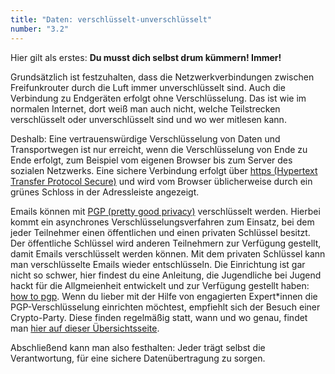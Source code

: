 ```yaml
---
title: "Daten: verschlüsselt-unverschlüsselt"
number: "3.2"
---
```

Hier gilt als erstes: **Du musst dich selbst drum kümmern! Immer!**

Grundsätzlich ist festzuhalten, dass die Netzwerkverbindungen zwischen Freifunkrouter durch die Luft immer unverschlüsselt sind. Auch die Verbindung zu Endgeräten erfolgt ohne Verschlüsselung. Das ist wie im normalen Internet, dort weiß man auch nicht, welche Teilstrecken verschlüsselt oder unverschlüsselt sind und wo wer mitlesen kann.

Deshalb: Eine vertrauenswürdige Verschlüsselung von Daten und Transportwegen ist nur erreicht, wenn die Verschlüsselung von Ende zu Ende erfolgt, zum Beispiel vom eigenen Browser bis zum Server des sozialen Netzwerks. Eine sichere Verbindung erfolgt über [https (Hypertext Transfer Protocol Secure)](https://de.wikipedia.org/wiki/Hypertext_Transfer_Protocol_Secure) und wird vom Browser üblicherweise durch ein grünes Schloss in der Adressleiste angezeigt.

Emails können mit [PGP (pretty good privacy)](https://de.wikipedia.org/wiki/Pretty_Good_Privacy) verschlüsselt werden. Hierbei kommt ein asynchrones Verschlüsselungsverfahren zum Einsatz, bei dem jeder Teilnehmer einen öffentlichen und einen privaten Schlüssel besitzt. Der öffentliche Schlüssel wird anderen Teilnehmern zur Verfügung gestellt, damit Emails verschlüsselt werden können. Mit dem privaten Schlüssel kann man verschlüsselte Emails wieder entschlüsseln. Die Einrichtung ist gar nicht so schwer, hier findest du eine Anleitung, die Jugendliche bei Jugend hackt für die Allgmeienheit entwickelt und zur Verfügung gestellt haben: [how to pgp](https://howtopgp.jugendhackt.de/#/). Wenn du lieber mit der Hilfe von engagierten Expert\*innen die PGP-Verschlüsselung einrichten möchtest, empfiehlt sich der Besuch einer Crypto-Party. Diese finden regelmäßig statt, wann und wo genau, findet man [hier auf dieser Übersichtsseite](https://www.cryptoparty.in/location#germany).

Abschließend kann man also festhalten: Jeder trägt selbst die Verantwortung, für eine sichere Datenübertragung zu sorgen.